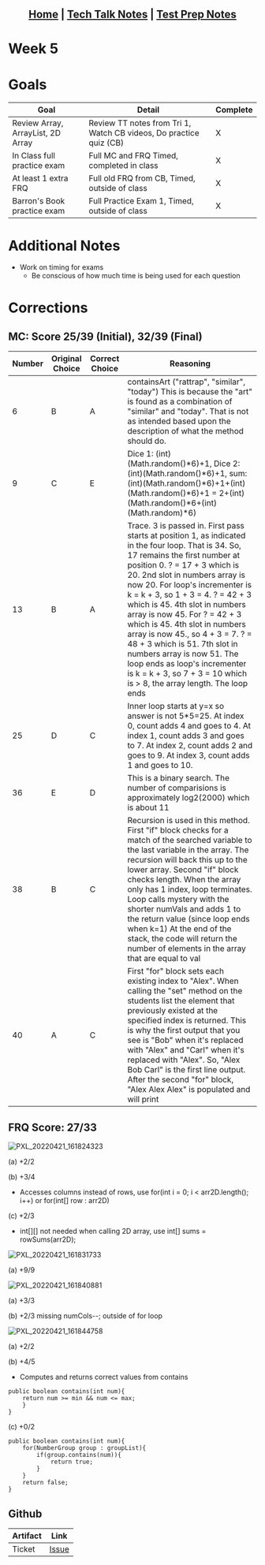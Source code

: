 <h2 align="center"> <a href="https://rachelklee.github.io/csa-datastructures/">Home</a> | <a href="https://rachelklee.github.io/csa-datastructures/techtalknotes">Tech Talk Notes</a> | <a href="https://rachelklee.github.io/csa-datastructures/testprep">Test Prep Notes</a></h2>

# Week 5

# Goals

| Goal | Detail | Complete |
| --- | --- | --- |
| Review Array, ArrayList, 2D Array | Review TT notes from Tri 1, Watch CB videos, Do practice quiz (CB) | X |
| In Class full practice exam | Full MC and FRQ Timed, completed in class | X |
| At least 1 extra FRQ | Full old FRQ from CB, Timed, outside of class | X |
| Barron's Book practice exam | Full Practice Exam 1, Timed, outside of class | X |

# Additional Notes
* Work on timing for exams
     * Be conscious of how much time is being used for each question

# Corrections
## MC: Score 25/39 (Initial), 32/39 (Final)

| Number | Original Choice | Correct Choice | Reasoning |
| --- | --- | --- | --- |
| 6 | B | A | containsArt ("rattrap", "similar", "today") This is because the "art" is found as a combination of "similar" and "today". That is not as intended based upon the description of what the method should do. |
| 9 | C | E | Dice 1: (int)(Math.random()*6)+1, Dice 2: (int)(Math.random()*6)+1, sum: (int)(Math.random()*6)+1+(int)(Math.random()*6)+1 = 2+(int)(Math.random()*6+(int)(Math.random)*6)
| 13 | B | A | Trace. 3 is passed in. First pass starts at position 1, as indicated in the four loop. That is 34. So, 17 remains the first number at position 0. ? = 17 + 3 which is 20. 2nd slot in numbers array is now 20. For loop's incrementer is k = k + 3, so 1 + 3 = 4. ? = 42 + 3 which is 45. 4th slot in numbers array is now 45. For ? = 42 + 3 which is 45. 4th slot in numbers array is now 45., so 4 + 3 = 7. ? = 48 + 3 which is 51. 7th slot in numbers array is now 51. The loop ends as loop's incrementer is k = k + 3, so 7 + 3 = 10 which is > 8, the array length. The loop ends |
| 25 | D | C | Inner loop starts at y=x so answer is not 5*5=25. At index 0, count adds 4 and goes to 4. At index 1, count adds 3 and goes to 7. At index 2, count adds 2 and goes to 9. At index 3, count adds 1 and goes to 10. |
| 36 | E | D | This is a binary search. The number of comparisions is approximately log2(2000) which is about 11 |
| 38 | B | C | Recursion is used in this method. First "if" block checks for a match of the searched variable to the last variable in the array. The recursion will back this up to the lower array. Second "if" block checks length. When the array only has 1 index, loop terminates. Loop calls mystery with the shorter numVals and adds 1 to the return value (since loop ends when k=1) At the end of the stack, the code will return the number of elements in the array that are equal to val |
| 40 | A | C | First "for" block sets each existing index to "Alex". When calling the "set" method on the students list the element that previously existed at the specified index is returned. This is why the first output that you see is "Bob" when it's replaced with "Alex" and "Carl" when it's replaced with "Alex". So, "Alex Bob Carl" is the first line output. After the second "for" block, "Alex Alex Alex" is populated and will print |

## FRQ Score: 27/33
![PXL_20220421_161824323](https://user-images.githubusercontent.com/77082379/165020104-2d1e486d-3963-4c3a-8c83-591bf23ac0f5.jpg)

(a) +2/2

(b) +3/4
- Accesses columns instead of rows, use for(int i = 0; i < arr2D.length(); i++) or for(int[] row : arr2D)

(c) +2/3
- int[][] not needed when calling 2D array, use int[] sums = rowSums(arr2D);

![PXL_20220421_161831733](https://user-images.githubusercontent.com/77082379/165020110-5dfe4484-bd13-40f9-8a27-6f7efd0515a6.jpg)

(a) +9/9

![PXL_20220421_161840881](https://user-images.githubusercontent.com/77082379/165020121-3f9596f3-7381-4093-a8a8-6746d2b4df6a.jpg)

(a) +3/3

(b) +2/3 missing numCols--; outside of for loop

![PXL_20220421_161844758](https://user-images.githubusercontent.com/77082379/165020135-fd7080b9-c809-4d26-902f-14e02ea0e59e.jpg)

(a) +2/2

(b) +4/5

- Computes and returns correct values from contains
```
public boolean contains(int num){
    return num >= min && num <= max;
    }
}
```
(c) +0/2
```
public boolean contains(int num){
    for(NumberGroup group : groupList){
        if(group.contains(num)){
            return true;
        }
    }
    return false;
}
```

## Github

| Artifact | Link |
| -- | -- |
| Ticket | [Issue](https://github.com/rachelklee/csa-datastructures/issues/6) |

